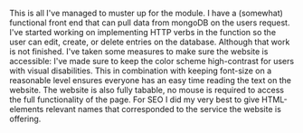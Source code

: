 This is all I've managed to muster up for the module. I have a (somewhat) functional front end that can pull data from mongoDB on the users request. I've started working on implementing HTTP verbs in the function so the user can edit, create, or delete entries on the database. Although that work is not finished.
I've taken some measures to make sure the website is accessible: I've made sure to keep the color scheme high-contrast for users with visual disabilities. This in combination with keeping font-size on a reasonable level ensures everyone has an easy time reading the text on the website. The website is also fully tabable, no mouse is required to access the full functionality of the page. For SEO I did my very best to give HTML-elements relevant names that corresponded to the service the website is offering.
